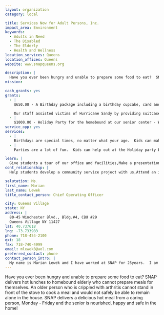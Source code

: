 ```yaml
---
layout: organization
category: local

title: Services Now for Adult Persons, Inc.
impact_area: Environment
keywords: 
  - Adults in Need
  - The Disabled
  - The Elderly
  - Health and Wellness
location_services: Queens
location_offices: Queens
website: www.snapqueens.org

description: |
  Have you ever been hungry and unable to prepare some food to eat?  SNAP delivers hot lunches to homebound elderly who cannot prepare meals for themselves.  An older person who is crippled with arthritis cannot stand in front of the stove to cook a meal and would not safely be able to remain alone in the house.  SNAP delivers a delicious hot meal from a caring person, Monday - Friday and the senior is nourished, happy and safe in the home!
mission: 

cash_grants: yes
grants: 
  - |
    $650.00 - A Birthday package including a birthday cupcake, card and candle to be delivered with their lunch to 325 homebound and lonely elderly on their birthday.

    Our staff assisted victims of Hurricane Sandy by providing suitcases for residents to store their few remaining possessions, cell phones and jackets.  We assisted a group of elders who d lived in Belle Harbor and lost their belongings in the Hurricane.
  - |
    $1000.00 - Holiday Party for the homebound at our senior center - We will provide transportation, a festive luncheon, decorations, gifts, and entertainment.
service_opp: yes
services: 
  - |
    Birthdays are special times, no matter what your age.  Kids can make birthday cards for the elderly which we will deliver with our Birthday packages on the senior's birthday.
  - |
    Parties are a lot of fun.  Kids can help out at the Holiday party by carrying trays of food to the seniors, dancing with them, or just simply talking with an elerly person.  You would make them so very happy!

learn: |
  Give students a tour of our office and facilities,Make a presentation about our organization
cont_relationship: |
  Help students develop a community service project with us,Attend an in-school Check Award Assembly if we receive a grant,Help students tell local newspapers and media about their grant and/or project with us

salutation: Ms.
first_name: Marian
last_name: Lewek
title_contact_person: Chief Operating Officer

city: Queens Village
state: NY
address: |
  80-45 Winchester Blvd., Bldg.#4, CBU #29  
  Queens Village NY 11427
lat: 40.737618
lng: -73.733983
phone: 718-454-2100
ext: 18
fax: 718-740-4999
email: mlewek8@aol.com
preferred_contact: phone
contact_person_intro: |
  My name is Marian Lewek and I have worked at SNAP for 25years.  I am the Chief Operating Officer and it is my job to make sure that our seniors receive all of the services that they are entitled to.  The best part of my job is talking with the seniors and learning about their lives and listening to stories about themselves and their families and friends.
---
```

Have you ever been hungry and unable to prepare some food to eat?  SNAP delivers hot lunches to homebound elderly who cannot prepare meals for themselves.  An older person who is crippled with arthritis cannot stand in front of the stove to cook a meal and would not safely be able to remain alone in the house.  SNAP delivers a delicious hot meal from a caring person, Monday - Friday and the senior is nourished, happy and safe in the home!